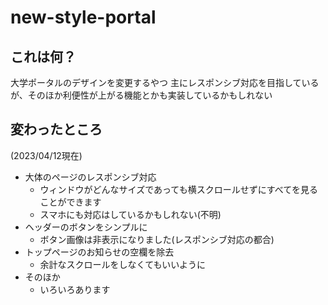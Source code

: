 # new-style-portal

## これは何？
大学ポータルのデザインを変更するやつ
主にレスポンシブ対応を目指しているが、そのほか利便性が上がる機能とかも実装しているかもしれない

## 変わったところ
(2023/04/12現在)
 - 大体のページのレスポンシブ対応
   - ウィンドウがどんなサイズであっても横スクロールせずにすべてを見ることができます
   - スマホにも対応はしているかもしれない(不明)
 - ヘッダーのボタンをシンプルに
   - ボタン画像は非表示になりました(レスポンシブ対応の都合)
 - トップページのお知らせの空欄を除去
   - 余計なスクロールをしなくてもいいように
 - そのほか
   - いろいろあります
